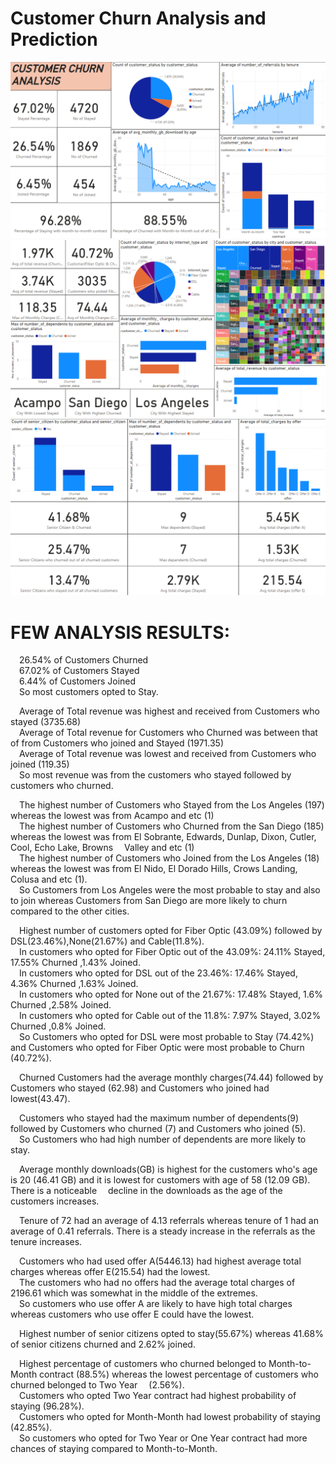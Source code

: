 # Customer Churn Analysis and Prediction
 
![alt text](EDA_1.png)<br />
![alt text](EDA_2.png)<br />
![alt text](EDA_3.png)<br />

# FEW ANALYSIS RESULTS:<br />
 
&emsp;26.54% of Customers Churned<br />
&emsp;67.02% of Customers Stayed<br />
&emsp;6.44% of Customers Joined<br />
&emsp;So most customers opted to Stay.<br />

&emsp;Average of Total revenue was highest and received from Customers who stayed (3735.68)<br />
&emsp;Average of Total revenue for Customers who Churned was between that of from Customers who joined and Stayed (1971.35)<br />
&emsp;Average of Total revenue was lowest and received from Customers who joined (119.35)<br />
&emsp;So most revenue was from the customers who stayed followed by customers who churned.<br />

&emsp;The highest number of Customers who Stayed from the Los Angeles (197) whereas the lowest was from Acampo and etc (1)<br />
&emsp;The highest number of Customers who Churned from the San Diego (185) whereas the lowest was from El Sobrante, Edwards, Dunlap, Dixon, Cutler, Cool, Echo Lake, Browns &emsp;Valley and etc (1)<br />
&emsp;The highest number of Customers who Joined from the Los Angeles (18) whereas the lowest was from El Nido, El Dorado Hills, Crows Landing, Colusa and etc (1).<br />
&emsp;So Customers from Los Angeles were the most probable to stay and also to join whereas Customers from San Diego are more likely to churn compared to the other cities.<br />

&emsp;Highest number of customers opted for Fiber Optic (43.09%) followed by DSL(23.46%),None(21.67%) and Cable(11.8%).<br />
&emsp;In customers who opted for Fiber Optic out of the 43.09%: 24.11% Stayed, 17.55% Churned ,1.43% Joined.<br />
&emsp;In customers who opted for DSL out of the 23.46%: 17.46% Stayed, 4.36% Churned ,1.63% Joined.<br />
&emsp;In customers who opted for None out of the 21.67%: 17.48% Stayed, 1.6% Churned ,2.58% Joined.<br />
&emsp;In customers who opted for Cable out of the 11.8%: 7.97% Stayed, 3.02% Churned ,0.8% Joined.<br />
&emsp;So Customers who opted for DSL were most probable to Stay (74.42%) and Customers who opted for Fiber Optic were most probable to Churn (40.72%).<br />

&emsp;Churned Customers had the average monthly charges(74.44) followed by Customers who stayed (62.98) and Customers who joined had lowest(43.47).<br />

&emsp;Customers who stayed had the maximum number of dependents(9) followed by Customers who churned (7) and Customers who joined (5).<br />
&emsp;So Customers who had high number of dependents are more likely to stay.<br />

&emsp;Average monthly downloads(GB) is highest for the customers who's age is 20 (46.41 GB) and it is lowest for customers with age of 58 (12.09 GB). There is a noticeable &emsp;decline in the downloads as the age of the customers increases.<br />

&emsp;Tenure of 72 had an average of 4.13 referrals whereas tenure of 1 had an average of 0.41 referrals. There is a steady increase in the referrals as the tenure increases.<br />

&emsp;Customers who had used offer A(5446.13) had highest average total charges whereas offer E(215.54) had the lowest.<br />
&emsp;The customers who had no offers had the average total charges of 2196.61 which was somewhat in the middle of the extremes.<br />
&emsp;So customers who use offer A are likely to have high total charges whereas customers who use offer E could have the lowest.<br />

&emsp;Highest number of senior citizens opted to stay(55.67%) whereas 41.68% of senior citizens churned and 2.62% joined.<br />

&emsp;Highest percentage of customers who churned belonged to Month-to-Month contract (88.5%) whereas the lowest percentage of customers who churned belonged to Two Year &emsp;(2.56%).<br />
&emsp;Customers who opted Two Year contract had highest probability of staying (96.28%).<br />
&emsp;Customers who opted for Month-Month had lowest probability of staying (42.85%).<br />
&emsp;So customers who opted for Two Year or One Year contract had more chances of staying compared to Month-to-Month.<br />
